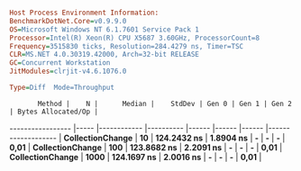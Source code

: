 ```ini

Host Process Environment Information:
BenchmarkDotNet.Core=v0.9.9.0
OS=Microsoft Windows NT 6.1.7601 Service Pack 1
Processor=Intel(R) Xeon(R) CPU X5687 3.60GHz, ProcessorCount=8
Frequency=3515830 ticks, Resolution=284.4279 ns, Timer=TSC
CLR=MS.NET 4.0.30319.42000, Arch=32-bit RELEASE
GC=Concurrent Workstation
JitModules=clrjit-v4.6.1076.0

Type=Diff  Mode=Throughput  

```
           Method |    N |      Median |    StdDev | Gen 0 | Gen 1 | Gen 2 | Bytes Allocated/Op |
----------------- |----- |------------ |---------- |------ |------ |------ |------------------- |
 **CollectionChange** |   **10** | **124.2432 ns** | **1.8904 ns** |     **-** |     **-** |     **-** |               **0,01** |
 **CollectionChange** |  **100** | **123.8682 ns** | **2.2091 ns** |     **-** |     **-** |     **-** |               **0,01** |
 **CollectionChange** | **1000** | **124.1697 ns** | **2.0016 ns** |     **-** |     **-** |     **-** |               **0,01** |
